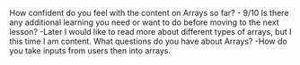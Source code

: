 How confident do you feel with the content on Arrays so far?
    - 9/10
Is there any additional learning you need or want to do before moving to the next lesson?
    -Later I would like to read more about different types of arrays, but I this time I am content.
What questions do you have about Arrays?
    -How do you take inputs from users then into arrays.